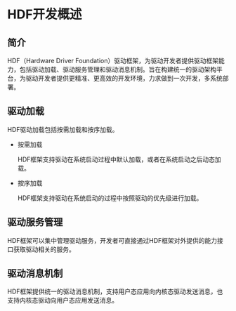 # HDF开发概述


## 简介

HDF（Hardware Driver Foundation）驱动框架，为驱动开发者提供驱动框架能力，包括驱动加载、驱动服务管理和驱动消息机制。旨在构建统一的驱动架构平台，为驱动开发者提供更精准、更高效的开发环境，力求做到一次开发，多系统部署。


## 驱动加载

HDF驱动加载包括按需加载和按序加载。

- 按需加载

  HDF框架支持驱动在系统启动过程中默认加载，或者在系统启动之后动态加载。

- 按序加载

  HDF框架支持驱动在系统启动的过程中按照驱动的优先级进行加载。


## 驱动服务管理

HDF框架可以集中管理驱动服务，开发者可直接通过HDF框架对外提供的能力接口获取驱动相关的服务。


## 驱动消息机制

HDF框架提供统一的驱动消息机制，支持用户态应用向内核态驱动发送消息，也支持内核态驱动向用户态应用发送消息。
